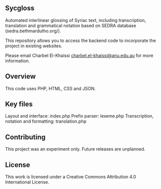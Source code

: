 ## Sycgloss

Automated interlinear glossing of Syriac text, including transcription, translation and grammatical notation based on SEDRA database (sedra.bethmardutho.org/).

This repository allows you to access the backend code to incorporate the project in existing websites.

Please email Charbel El-Khaissi <charbel.el-khaissi@anu.edu.au> for more information.

## Overview

This code uses PHP, HTML, CSS and JSON.

## Key files

Layout and interface: index.php
Prefix parser: lexeme.php
Transcription, notation and formatting: translation.php

## Contributing

This project was an experiment only. Future releases are unplanned.

## License

This work is licensed under a Creative Commons Attribution 4.0 International License.
